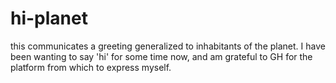 # hi-planet
this communicates a greeting generalized to inhabitants of the planet. 
I have been wanting to say 'hi' for some time now, and am grateful to GH for the platform from which to express myself.
